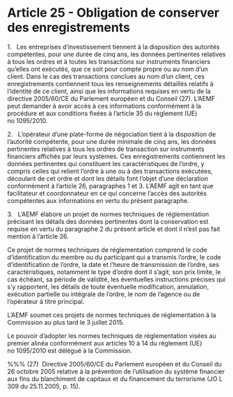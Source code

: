 # Article 25 - Obligation de conserver des enregistrements


1.   Les entreprises d’investissement tiennent à la disposition des autorités compétentes, pour une durée de cinq ans, les données pertinentes relatives à tous les ordres et à toutes les transactions sur instruments financiers qu’elles ont exécutés, que ce soit pour compte propre ou au nom d’un client. Dans le cas des transactions conclues au nom d’un client, ces enregistrements contiennent tous les renseignements détaillés relatifs à l’identité de ce client, ainsi que les informations requises en vertu de la directive 2005/60/CE du Parlement européen et du Conseil (27). L’AEMF peut demander à avoir accès à ces informations conformément à la procédure et aux conditions fixées à l’article 35 du règlement (UE) no 1095/2010.

2.   L’opérateur d’une plate-forme de négociation tient à la disposition de l’autorité compétente, pour une durée minimale de cinq ans, les données pertinentes relatives à tous les ordres de transaction sur instruments financiers affichés par leurs systèmes. Ces enregistrements contiennent les données pertinentes qui constituent les caractéristiques de l’ordre, y compris celles qui relient l’ordre à une ou à des transactions exécutées, découlant de cet ordre et dont les détails font l’objet d’une déclaration conformément à l’article 26, paragraphes 1 et 3. L’AEMF agit en tant que facilitateur et coordonnateur en ce qui concerne l’accès des autorités compétentes aux informations en vertu du présent paragraphe.

3.   L’AEMF élabore un projet de normes techniques de réglementation précisant les détails des données pertinentes dont la conservation est requise en vertu du paragraphe 2 du présent article et dont il n’est pas fait mention à l’article 26.

Ce projet de normes techniques de réglementation comprend le code d’identification du membre ou du participant qui a transmis l’ordre, le code d’identification de l’ordre, la date et l’heure de transmission de l’ordre, ses caractéristiques, notamment le type d’ordre dont il s’agit, son prix limite, le cas échéant, sa période de validité, les éventuelles instructions précises qui s’y rapportent, les détails de toute éventuelle modification, annulation, exécution partielle ou intégrale de l’ordre, le nom de l’agence ou de l’opérateur à titre principal.

L’AEMF soumet ces projets de normes techniques de réglementation à la Commission au plus tard le 3 juillet 2015.

Le pouvoir d’adopter les normes techniques de réglementation visées au premier alinéa conformément aux articles 10 à 14 du règlement (UE) no 1095/2010 est délégué à la Commission.

%%% (27)  Directive 2005/60/CE du Parlement européen et du Conseil du 26 octobre 2005 relative à la prévention de l’utilisation du système financier aux fins du blanchiment de capitaux et du financement du terrorisme (JO L 309 du 25.11.2005, p. 15).
